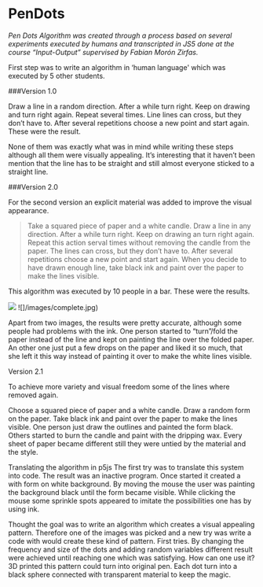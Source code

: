 # PenDots

*Pen Dots Algorithm was created through a process based on several experiments executed by humans and transcripted in JS5 done at the course “Input-Output” supervised by Fabian Morón Zirfas.*


First step was to write an algorithm in ‘human language' which was executed by 5 other students. 

###Version 1.0

Draw a line in a random direction. After a while turn right. Keep on drawing and turn right again. Repeat several times. 
Line lines can cross, but they don’t have to. After several repetitions choose a new point and start again.
These were the result. 

None of them was exactly what was in mind while writing these steps although all them were visually appealing. It’s interesting that it haven’t been mention that the line has to be straight and still almost everyone sticked to a straight line. 

###Version 2.0

For the second version an explicit material was added to improve the visual appearance.  

>Take a squared piece of paper and a white candle. 
Draw a line in any direction. After a while turn right. Keep on drawing an turn right again. Repeat this action serval times without removing the candle from the paper. 
The lines can cross, but they don’t have to. 
After several repetitions choose a new point and start again.
When you decide to have drawn enough line, take black ink and paint over the paper to make the lines visible. 

This algorithm was executed by 10 people in a bar. 
These were the results. 

![](/images/1-1.jpg)
![]/images/complete.jpg)


Apart from two images, the results were pretty accurate, although some people had problems with the ink. One person started to “turn”/fold the paper instead of the line and kept on painting the line over the folded paper. An other one just put a few drops on the paper and liked it so much, that she left it this way instead of painting it over to make the white lines visible. 

Version 2.1

To achieve more variety and visual freedom some of the lines where removed again.

Choose a squared piece of paper and a white candle.
Draw a random form on the paper. 
Take black ink and paint over the paper to make the lines visible. 
One person just draw the outlines and painted the form black. Others started to burn the candle and paint with the dripping wax. Every sheet of paper became different still they were untied by the material and the style. 




Translating the algorithm in p5js
The first try was to translate this system into code. The result was an inactive program. Once started it created a with form on white background. By moving the mouse the user was painting the background black until the form became visible. While clicking the mouse some sprinkle spots appeared to imitate the possibilities one has by using ink. 

Thought the goal was to write an algorithm which creates a visual appealing pattern. Therefore one of the images was picked and a new try was write a code with would create these kind of pattern. 
First tries. 
By changing the frequency and size of the dots and adding random variables different result were achieved until reaching one which was satisfying. 
How can one use it? 
3D printed this pattern could turn into original pen. Each dot turn into a black sphere connected with transparent material to keep the magic. 
 
